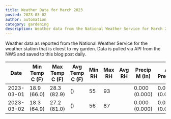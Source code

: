```yaml
---
title: Weather Data for March 2023
posted: 2023-03-02
author: automation
category: gardening
description: Weather data from the National Weather Service for March 2023
---
```


Weather data as reported from the National Weather Service for the weather station 
that is cloest to my garden. Data is pulled via API from the NWS and saved to this 
blog post daily.

|Date|Min Temp C (F)|Max Temp C (F)|Avg Temp C (F)|Min RH|Max RH|Avg RH|Precip M (In)|Avg Precip/Hr|
|---|---|---|---|---|---|---|---|---|
|2023-03-01|18.9 (66.0)|28.3 (82.9)| ()|55|93||0.000 (0.000)|0.000 (0.000)|
|2023-03-02|18.3 (64.9)|27.2 (81.0)| ()|56|87||0.000 (0.000)|0.000 (0.000)|
